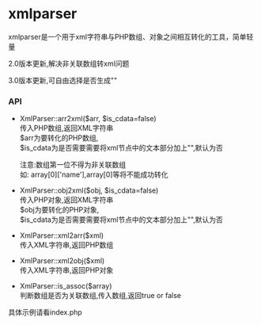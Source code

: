# xmlparser
xmlparser是一个用于xml字符串与PHP数组、对象之间相互转化的工具，简单轻量

2.0版本更新,解决非关联数组转xml问题

3.0版本更新,可自由选择是否生成"<!--[CDATA[xxx]]-->"

### API

* XmlParser::arr2xml($arr, $is_cdata=false)  
    传入PHP数组,返回XML字符串  
    $arr为要转化的PHP数组,  
    $is_cdata为是否需要需要将xml节点中的文本部分加上"<!--[CDATA[xxx]]-->",默认为否  
    
    注意:数组第一位不得为非关联数组  
    如: array[0]['name'],array[0]等将不能成功转化  

* XmlParser::obj2xml($obj, $is_cdata=false)  
    传入PHP对象,返回XML字符串  
    $obj为要转化的PHP对象,  
    $is_cdata为是否需要需要将xml节点中的文本部分加上"<!--[CDATA[xxx]]-->",默认为否  

* XmlParser::xml2arr($xml)  
    传入XML字符串,返回PHP数组  

* XmlParser::xml2obj($xml)  
    传入XML字符串,返回PHP对象  

* XmlParser::is_assoc($array)  
    判断数组是否为关联数组,传入数组,返回true or false  

具体示例请看index.php